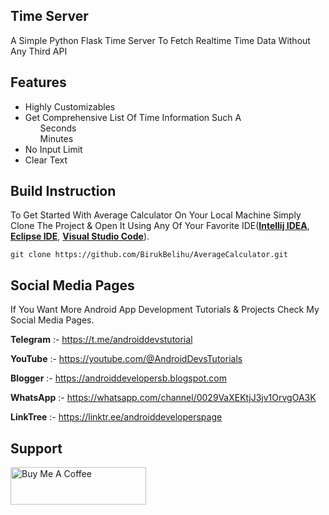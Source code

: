 <!DOCTYPE html>
<html lang="en">
<head>
</head>
<body>
<h2>Time Server</h2>

<p>A Simple Python Flask Time Server To Fetch Realtime Time Data Without Any Third API</p>

<p>
<h2>Features</h2>

<ul>
  <li>Highly Customizables</li>
  <li>Get Comprehensive List Of Time Information Such A
    <ul>Seconds</ul>
    <ul>Minutes</ul>
  </li>
  <li>No Input Limit</li>
  <li>Clear Text</li>
</ul>

 <h2>Build Instruction</h2>

To Get Started With Average Calculator On Your Local Machine Simply Clone The Project & Open It Using Any Of Your Favorite IDE(<b><a href="https://www.jetbrains.com/idea/download" target="_blank">Intellij IDEA</a></b>, <b><a href="https://www.eclipse.org" target="_blank">Eclipse IDE</a></b>, <b><a href="https://code.visualstudio.com/Download" target="_blank">Visual Studio Code</a></b>).

</p>

```
git clone https://github.com/BirukBelihu/AverageCalculator.git
```

<h2>Social Media Pages</h2>

If You Want More Android App Development Tutorials & Projects Check My Social Media Pages.

<b>Telegram</b> :- https://t.me/androiddevstutorial

<b>YouTube</b> :- https://youtube.com/@AndroidDevsTutorials

<b>Blogger</b> :- https://androiddevelopersb.blogspot.com

<b>WhatsApp</b> :- https://whatsapp.com/channel/0029VaXEKtjJ3jv1OrvgOA3K

<b>LinkTree</b> :-
https://linktr.ee/androiddeveloperspage

<h2>Support</h2>
<a href="https://www.buymeacoffee.com/birukbelihu" target="_blank"><img src="https://cdn.buymeacoffee.com/buttons/v2/default-yellow.png" alt="Buy Me A Coffee" style="height: 60px !important;width: 217px !important;"></a>
 </body>
 </html>		


